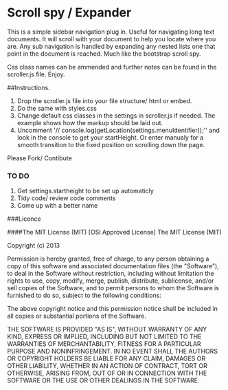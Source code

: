 # Scroll spy / Expander

This is a simple sidebar navigation plug in. Useful for navigating long text documents. It will scroll with your document to help you locate where you are. Any sub navigation is handled by expanding any nested lists one that point in the document is reached. Much like the bootstrap scroll spy.

Css class names can be ammended and further notes can be found in the scroller.js file.  Enjoy.

##Instructions.

1. Drop the scroller.js file into your file structure/ html or embed.
2. Do the same with styles.css
3. Change default css classes in the settings in scroller.js if needed. The example shows how the markup should be laid out.
4. Uncomment '// console.log(getLocation(settings.menuIdentifier));'' and look in the console to get your startHeight. Or enter manualy for a smooth transition to the fixed position on scrolling down the page.


Please Fork/ Contibute


### TO DO

1. Get settings.startheight to be set up automaticly
2. Tidy code/ review code comments
3. Come up with a better name

###Licence

####The MIT License (MIT)
[OSI Approved License]
The MIT License (MIT)

Copyright (c) 2013

Permission is hereby granted, free of charge, to any person obtaining a copy
of this software and associated documentation files (the "Software"), to deal
in the Software without restriction, including without limitation the rights
to use, copy, modify, merge, publish, distribute, sublicense, and/or sell
copies of the Software, and to permit persons to whom the Software is
furnished to do so, subject to the following conditions:

The above copyright notice and this permission notice shall be included in
all copies or substantial portions of the Software.

THE SOFTWARE IS PROVIDED "AS IS", WITHOUT WARRANTY OF ANY KIND, EXPRESS OR
IMPLIED, INCLUDING BUT NOT LIMITED TO THE WARRANTIES OF MERCHANTABILITY,
FITNESS FOR A PARTICULAR PURPOSE AND NONINFRINGEMENT. IN NO EVENT SHALL THE
AUTHORS OR COPYRIGHT HOLDERS BE LIABLE FOR ANY CLAIM, DAMAGES OR OTHER
LIABILITY, WHETHER IN AN ACTION OF CONTRACT, TORT OR OTHERWISE, ARISING FROM,
OUT OF OR IN CONNECTION WITH THE SOFTWARE OR THE USE OR OTHER DEALINGS IN
THE SOFTWARE.